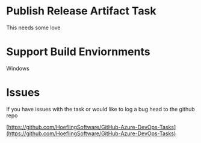 # Publish Release Artifact Task #
This needs some love

# Support Build Enviornments #
Windows

# Issues #
If you have issues with the task or would like to log a bug head to the github repo 

[https://github.com/HoeflingSoftware/GitHub-Azure-DevOps-Tasks](https://github.com/HoeflingSoftware/GitHub-Azure-DevOps-Tasks)